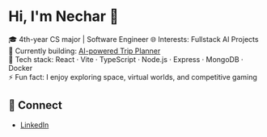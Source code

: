 # Hi, I'm Nechar 👋

🎓 4th-year CS major | Software Engineer 
🌐 Interests: Fullstack AI Projects  
🚀 Currently building: [AI-powered Trip Planner](https://github.com/SpeedRelativity/AI-Travel-Itinerary-Generator-Full-Stack-App)  
📂 Tech stack: React · Vite · TypeScript · Node.js · Express · MongoDB · Docker  
⚡ Fun fact: I enjoy exploring space, virtual worlds, and competitive gaming  

## 🔗 Connect
- [LinkedIn](https://www.linkedin.com/in/necharkc)

